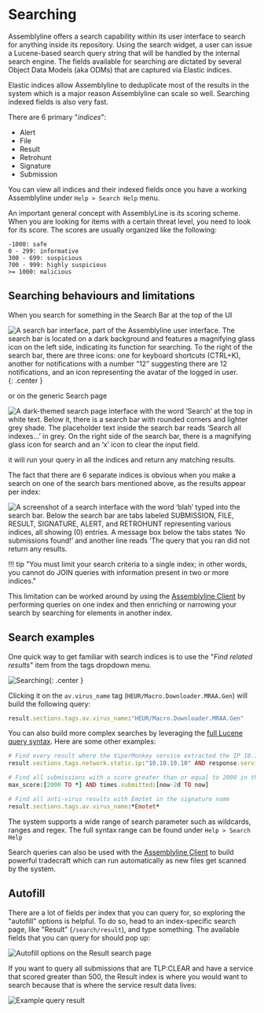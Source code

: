 # Searching

Assemblyline offers a search capability within its user interface to search for anything inside its repository.  Using the search widget,
a user can issue a Lucene-based search query string that will be handled by the internal search engine.  The fields available for searching
are dictated by several Object Data Models (aka ODMs) that are captured via Elastic indices.

Elastic indices allow Assemblyline to deduplicate most of the results in the system which is a major reason Assemblyline can scale so well.
Searching indexed fields is also very fast.

There are 6 primary "*indices*":
- Alert
- File
- Result
- Retrohunt
- Signature
- Submission

You can view all indices and their indexed fields once you have a working Assemblyline under `Help > Search Help` menu.

An important general concept with AssemblyLine is its scoring scheme.  When you are looking for items with a certain threat level,
you need to look for its score.  The scores are usually organized like the following:
```
-1000: safe
0 - 299: informative
300 - 699: suspicious
700 - 999: highly suspicious
>= 1000: malicious
```

## Searching behaviours and limitations

When you search for something in the Search Bar at the top of the UI

![A search bar interface, part of the Assemblyline user interface. The search bar is located on a dark background and features a magnifying glass icon on the left side, indicating its function for searching. To the right of the search bar, there are three icons: one for keyboard shortcuts (CTRL+K), another for notifications with a number “12” suggesting there are 12 notifications, and an icon representing the avatar of the logged in user.](./images/search_bar.png){: .center }

or on the generic Search page

![A dark-themed search page interface with the word ‘Search’ at the top in white text. Below it, there is a search bar with rounded corners and lighter grey shade. The placeholder text inside the search bar reads ‘Search all indexes…’ in grey. On the right side of the search bar, there is a magnifying glass icon for search and an ‘x’ icon to clear the input field.](./images/search_view.png)

it will run your query in all the indices and return any matching results.

The fact that there are 6 separate indices is obvious when you make a search on one of the search bars mentioned above, as the results appear per index:

![A screenshot of a search interface with the word ‘blah’ typed into the search bar. Below the search bar are tabs labeled SUBMISSION, FILE, RESULT, SIGNATURE, ALERT, and RETROHUNT representing various indices, all showing (0) entries. A message box below the tabs states ‘No submissions found!’ and another line reads ‘The query that you ran did not return any results.](./images/searching_across_indices.png)


!!! tip "You must limit your search criteria to a single index; in other words, you cannot do JOIN queries with information present in two or more indices."

This limitation can be worked around by using the [Assemblyline Client](../../integration/python/) by performing queries on one index and then enriching or narrowing your search by searching for elements in another index.

## Search examples

One quick way to get familiar with search indices is to use the "*Find related results*" item from the tags dropdown menu.

![Searching](./images/magnifier.png){: .center }

Clicking it on the `av.virus_name` tag (`HEUR/Macro.Downloader.MRAA.Gen`) will build the following query:
```ruby
result.sections.tags.av.virus_name:"HEUR/Macro.Downloader.MRAA.Gen"
```

You can also build more complex searches by leveraging the [full Lucene query syntax](https://www.elastic.co/guide/en/kibana/current/lucene-query.html). Here are some other examples:
```ruby
# Find every result where the ViperMonkey service extracted the IP 10.10.10.10
result.sections.tags.network.static.ip:"10.10.10.10" AND response.service_name:ViperMonkey

# Find all submissions with a score greater than or equal to 2000 in the last two days
max_score:[2000 TO *] AND times.submitted:[now-2d TO now]

# Find all anti-virus results with Emotet in the signature name
result.sections.tags.av.virus_name:*Emotet*
```
The system supports a wide range of search parameter such as wildcards, ranges and regex. The full syntax range can be found under ```Help > Search Help```

Search queries can also be used with the [Assemblyline Client](../../integration/python) to build powerful tradecraft which can run automatically as new files get scanned by the system.

## Autofill
There are a lot of fields per index that you can query for, so exploring the "autofill" options is helpful. To do so, head to an index-specific search page, like "Result" (`/search/result`), and type something. The available fields that you can query for should pop up:

![Autofill options on the Result search page](./images/autofill_options.png)

If you want to query all submissions that are TLP:CLEAR and have a service that scored greater than 500, the Result index is where you would want to search because that is where the service result data lives:

![Example query result](./images/example_query_result.png)
